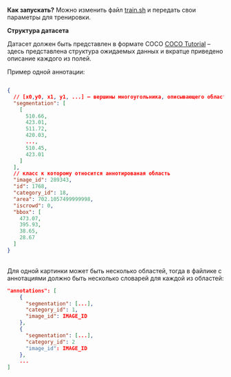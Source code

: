 **Как запускать?**
Можно изменить файл [train.sh](train.sh) и передать свои параметры для тренировки.

**Структура датасета**

Датасет должен быть представлен в формате COCO
[COCO Tutorial](https://www.immersivelimit.com/tutorials/create-coco-annotations-from-scratch) – здесь представлена
структура ожидаемых данных и вкратце приведено описание каждого из полей.

Пример одной аннотации:

```json

{
  // [x0,y0, x1, y1, ...] – вершины многоугольника, описывающего область сегментации.
  "segmentation": [
    [
      510.66,
      423.01,
      511.72,
      420.03,
      ...,
      510.45,
      423.01
    ]
  ],
  // класс к которому относится аннотированая область 
  "image_id": 289343,
  "id": 1768,
  "category_id": 18,
  "area": 702.1057499999998,
  "iscrowd": 0,
  "bbox": [
    473.07,
    395.93,
    38.65,
    28.67
  ]
}

```

<br>
Для одной картинки может быть несколько областей, тогда в файлике с аннотациями должно быть несколько словарей для каждой из областей:

```json
"annotations": [
    {
      "segmentation": [...],
      "category_id": 1,
      "image_id": IMAGE_ID
    },
    {
      "segmentation": [...],
      "category_id": 2
      "image_id": IMAGE_ID
    },
    ...
]
```

